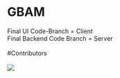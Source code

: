 # GBAM

Final UI Code-Branch = Client 
<br>
Final Backend Code Branch = Server 
<br>
<br>
#Contributors
<br>
<br>
<a href="https://github.com/SanjeevKumar22/GBAM/graphs/contributors">
  <img src="https://contrib.rocks/image?repo=SanjeevKumar22/GBAM" />
</a>
